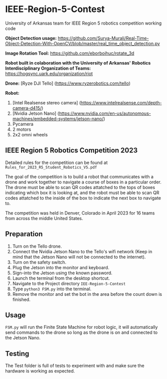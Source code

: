 # IEEE-Region-5-Contest
University of Arkansas team for IEEE Region 5 robotics competition working code

**Object Detection usage:** https://github.com/Surya-Murali/Real-Time-Object-Detection-With-OpenCV/blob/master/real_time_object_detection.py

**Image Rotation Tool:** https://github.com/eborboihuc/rotate_3d

**Robot built in colaboration with the University of Arkansas' Robotics Interdisciplinary Organization of Teams:** https://hogsync.uark.edu/organization/riot

**Drone:** 
[Ryze DJI Tello] (https://www.ryzerobotics.com/tello)

**Robot:**
1. [Intel Realsense stereo camera] (https://www.intelrealsense.com/depth-camera-d415/)
2. [Nvidia Jetson Nano] (https://www.nvidia.com/en-us/autonomous-machines/embedded-systems/jetson-nano/)
3. Pycamera
4. 2 motors
5. 2x2 omni wheels

## IEEE Region 5 Robotics Competition 2023
Detailed rules for the competition can be found at `Rules_for_2023_R5_Student_Robotics_V5.pdf`

The goal of the competition is to build a robot that communicates with a drone and work together to navigate a course of boxes in a particular order. The drone must be able to scan QR codes attatched to the tops of boxes indicating which box it is looking at, and the robot must be able to scan QR codes attatched to the inside of the box to indicate the next box to navigate to.

The competition was held in Denver, Colorado in April 2023 for 16 teams from across the middle United States.

## Preparation
1. Turn on the Tello drone.
2. Connect the Nvidia Jetson Nano to the Tello's wifi network (Keep in mind that the Jetson Nano will not be connected to the internet).
3. Turn on the safety switch.
4. Plug the Jetson into the monitor and keyboard.
5. Sign-into the Jetson using the known password.
6. Launch the terminal from the desktop shortcut.
7. Navigate to the Project directory `IEE-Region-5-Contest`
8. Type `python3 FSM.py` into the terminal.
9. Remove the monitor and set the bot in the area before the count down is finished.

## Usage
`FSM.py` will run the Finite State Machine for robot logic, it will automatically send commands to the drone so long as the drone is on and connected to the Jetson Nano.

## Testing
The Test folder is full of tests to experiment with and make sure the hardware is working as expected.